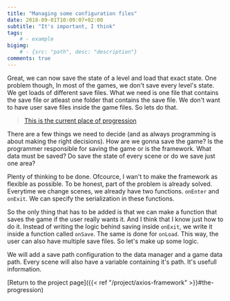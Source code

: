 ```yaml
---
title: "Managing some configuration files"
date: 2018-09-01T10:09:07+02:00
subtitle: "It's important, I think"
tags: 
    # - example
bigimg: 
    # - {src: "path", desc: "description"}
comments: true
---
```


Great, we can now save the state of a level and load that exact state. One problem though, In most of the games, we don't save every level's state. We get loads of different save files. What we need is one file that contains the save file or atleast one folder that contains the save file. We don't want to have user save files inside the game files. So lets do that.

<!--more-->

> [This is the current place of progression](https://github.com/antjowie/Axios-framework/tree/d4fadadcc3b5d1e5f83e212bf10e151734223de3)

There are a few things we need to decide (and as always programming is about making the right decisions). How are we gonna save the game? Is the programmer responsible for saving the game or is the framework. What data must be saved? Do save the state of every scene or do we save just one area?

Plenty of thinking to be done. Ofcource, I wan't to make the framework as flexible as possible. To be honest, part of the problem is already solved. Everytime we change scenes, we already have two functions. `onEnter` and `onExit`. We can specify the serialization in these functions.

So the only thing that has to be added is that we can make a function that saves the game if the user really wants it. And I think that I know just how to do it. Instead of writing the logic behind saving inside `onExit`, we write it inside a function called `onSave`. The same is done for `onLoad`. This way, the user can also have multiple save files. So let's make up some logic.

We will add a save path configuration to the data manager and a game data path. Every scene will also have a variable containing it's path. It's usefull information. 

[Return to the project page]({{< ref "/project/axios-framework" >}}#the-progression)